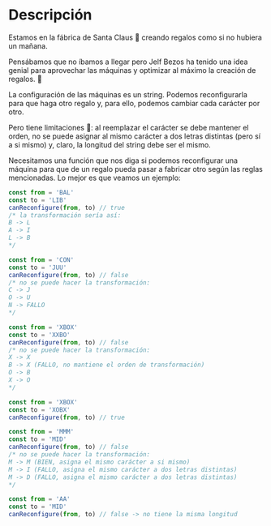 # Descripción

Estamos en la fábrica de Santa Claus 🎅 creando regalos como si no hubiera un mañana.

Pensábamos que no íbamos a llegar pero Jelf Bezos ha tenido una idea genial para aprovechar las máquinas y optimizar al máximo la creación de regalos. 🎁

La configuración de las máquinas es un string. Podemos reconfigurarla para que haga otro regalo y, para ello, podemos cambiar cada carácter por otro.

Pero tiene limitaciones 🥲: al reemplazar el carácter se debe mantener el orden, no se puede asignar al mismo carácter a dos letras distintas (pero sí a si mismo) y, claro, la longitud del string debe ser el mismo.

Necesitamos una función que nos diga si podemos reconfigurar una máquina para que de un regalo pueda pasar a fabricar otro según las reglas mencionadas. Lo mejor es que veamos un ejemplo:

```js
const from = 'BAL'
const to = 'LIB'
canReconfigure(from, to) // true
/* la transformación sería así:
B -> L
A -> I
L -> B
*/

const from = 'CON'
const to = 'JUU'
canReconfigure(from, to) // false
/* no se puede hacer la transformación:
C -> J
O -> U
N -> FALLO
*/

const from = 'XBOX'
const to = 'XXBO'
canReconfigure(from, to) // false
/* no se puede hacer la transformación:
X -> X
B -> X (FALLO, no mantiene el orden de transformación)
O -> B
X -> O
*/

const from = 'XBOX'
const to = 'XOBX'
canReconfigure(from, to) // true

const from = 'MMM'
const to = 'MID'
canReconfigure(from, to) // false
/* no se puede hacer la transformación:
M -> M (BIEN, asigna el mismo carácter a si mismo)
M -> I (FALLO, asigna el mismo carácter a dos letras distintas)
M -> D (FALLO, asigna el mismo carácter a dos letras distintas)
*/

const from = 'AA'
const to = 'MID'
canReconfigure(from, to) // false -> no tiene la misma longitud
```
